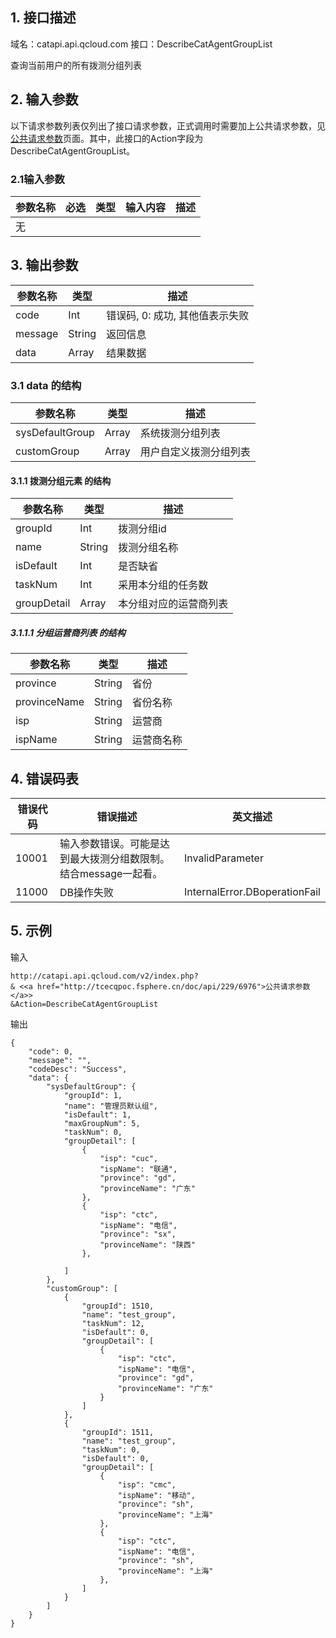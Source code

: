 ## 1. 接口描述

域名：catapi.api.qcloud.com
接口：DescribeCatAgentGroupList



查询当前用户的所有拨测分组列表

## 2. 输入参数

以下请求参数列表仅列出了接口请求参数，正式调用时需要加上公共请求参数，见<a href="/doc/api/405/公共请求参数" title="公共请求参数">公共请求参数</a>页面。其中，此接口的Action字段为DescribeCatAgentGroupList。

### 2.1输入参数

| 参数名称 | 必选   | 类型   | 输入内容 | 描述   |
| ---- | ---- | ---- | ---- | ---- |
| 无    |      |      |      |      |
#### 

## 3. 输出参数

| 参数名称    | 类型     | 描述                  |
| ------- | ------ | ------------------- |
| code    | Int    | 错误码, 0: 成功, 其他值表示失败 |
| message | String | 返回信息                |
| data    | Array  | 结果数据                |

### 3.1 data 的结构

| 参数名称            | 类型    | 描述          |
| --------------- | ----- | ----------- |
| sysDefaultGroup | Array | 系统拨测分组列表    |
| customGroup     | Array | 用户自定义拨测分组列表 |

#### 3.1.1 拨测分组元素  的结构  

| 参数名称        | 类型     | 描述          |
| ----------- | ------ | ----------- |
| groupId     | Int    | 拨测分组id      |
| name        | String | 拨测分组名称      |
| isDefault   | Int    | 是否缺省        |
| taskNum     | Int    | 采用本分组的任务数   |
| groupDetail | Array  | 本分组对应的运营商列表 |

##### 3.1.1.1 分组运营商列表 的结构

| 参数名称         | 类型     | 描述    |
| ------------ | ------ | ----- |
| province     | String | 省份    |
| provinceName | String | 省份名称  |
| isp          | String | 运营商   |
| ispName      | String | 运营商名称 |

## 4. 错误码表

| 错误代码  | 错误描述                                | 英文描述                          |
| ----- | ----------------------------------- | ----------------------------- |
| 10001 | 输入参数错误。可能是达到最大拨测分组数限制。结合message一起看。 | InvalidParameter              |
| 11000 | DB操作失败                              | InternalError.DBoperationFail |

## 5. 示例

输入

```
http://catapi.api.qcloud.com/v2/index.php?
& <<a href="http://tcecqpoc.fsphere.cn/doc/api/229/6976">公共请求参数</a>>
&Action=DescribeCatAgentGroupList

```

输出

```
{
    "code": 0,
    "message": "",
    "codeDesc": "Success",
    "data": {
        "sysDefaultGroup": {
            "groupId": 1,
            "name": "管理员默认组",
            "isDefault": 1,
            "maxGroupNum": 5,
            "taskNum": 0,
            "groupDetail": [
                {
                    "isp": "cuc",
                    "ispName": "联通",
                    "province": "gd",
                    "provinceName": "广东"
                },
                {
                    "isp": "ctc",
                    "ispName": "电信",
                    "province": "sx",
                    "provinceName": "陕西"
                },

            ]
        },
        "customGroup": [
            {
                "groupId": 1510,
                "name": "test_group",
                "taskNum": 12,
                "isDefault": 0,
                "groupDetail": [
                    {
                        "isp": "ctc",
                        "ispName": "电信",
                        "province": "gd",
                        "provinceName": "广东"
                    }
                ]
            },
            {
                "groupId": 1511,
                "name": "test_group",
                "taskNum": 0,
                "isDefault": 0,
                "groupDetail": [
                    {
                        "isp": "cmc",
                        "ispName": "移动",
                        "province": "sh",
                        "provinceName": "上海"
                    },
                    {
                        "isp": "ctc",
                        "ispName": "电信",
                        "province": "sh",
                        "provinceName": "上海"
                    },
                ]
            }
        ]
    }
}
```
